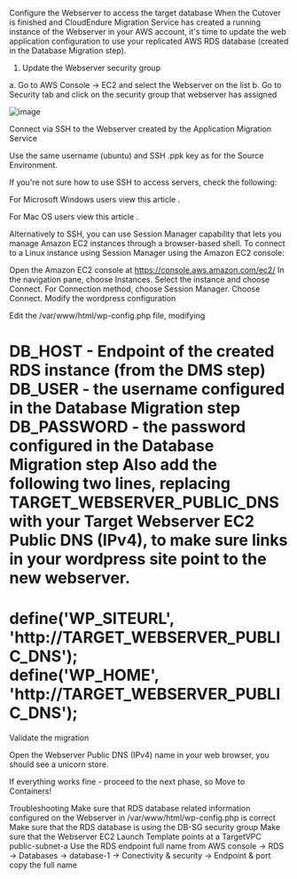Configure the Webserver to access the target database
When the Cutover is finished and CloudEndure Migration Service has created a running instance of the Webserver in your AWS account, it's time to update the web application configuration to use your replicated AWS RDS database (created in the Database Migration step).
1. Update the Webserver security group

a. Go to AWS Console -> EC2 and select the Webserver on the list
b. Go to Security tab and click on the security group that webserver has assigned

![image](https://user-images.githubusercontent.com/86204106/224885299-737741a3-5742-40c4-a4f7-8e14c7a34de1.png)


Connect via SSH to the Webserver created by the Application Migration Service

Use the same username (ubuntu) and SSH .ppk key as for the Source Environment.

If you're not sure how to use SSH to access servers, check the following:

For Microsoft Windows users view this article .

For Mac OS users view this article .

Alternatively to SSH, you can use Session Manager capability that lets you manage Amazon EC2 instances through a browser-based shell. To connect to a Linux instance using Session Manager using the Amazon EC2 console:

Open the Amazon EC2 console at https://console.aws.amazon.com/ec2/ 
In the navigation pane, choose Instances.
Select the instance and choose Connect.
For Connection method, choose Session Manager.
Choose Connect.
Modify the wordpress configuration

Edit the /var/www/html/wp-config.php file, modifying

DB_HOST - Endpoint of the created RDS instance (from the DMS step)
DB_USER - the username configured in the Database Migration step
DB_PASSWORD - the password configured in the Database Migration step
Also add the following two lines, replacing TARGET_WEBSERVER_PUBLIC_DNS with your Target Webserver EC2 Public DNS (IPv4), to make sure links in your wordpress site point to the new webserver.
=========================================
define('WP_SITEURL', 'http://TARGET_WEBSERVER_PUBLIC_DNS');        
define('WP_HOME',    'http://TARGET_WEBSERVER_PUBLIC_DNS');
=========================================

Validate the migration

Open the Webserver Public DNS (IPv4) name in your web browser, you should see a unicorn store.

If everything works fine - proceed to the next phase, so Move to Containers!

Troubleshooting
Make sure that RDS database related information configured on the Webserver in /var/www/html/wp-config.php is correct
Make sure that the RDS database is using the DB-SG security group
Make sure that the Webserver EC2 Launch Template points at a TargetVPC public-subnet-a
Use the RDS endpoint full name from AWS console -> RDS -> Databases -> database-1 -> Conectivity & security -> Endpoint & port copy the full name
